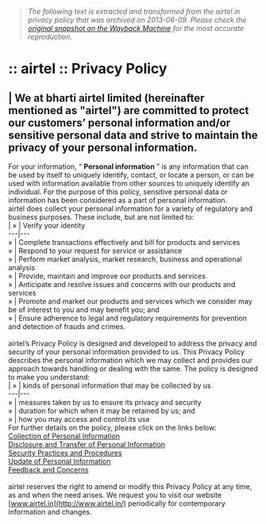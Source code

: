 > *The following text is extracted and transformed from the airtel.in privacy policy that was archived on 2013-06-09. Please check the [original snapshot on the Wayback Machine](https://web.archive.org/web/20130609134244id_/http%3A//www.airtel.in/wps/wcm/connect/airtel.in/airtel.in/home/Privacy%2BPolicy) for the most accurate reproduction.*

# :: airtel :: Privacy Policy

| We at bharti airtel limited (hereinafter mentioned as "airtel") are committed to protect our customers’ personal information and/or sensitive personal data and strive to maintain the privacy of your personal information.   
---  
For your information, “ **Personal information** ” is any information that can be used by itself to uniquely identify, contact, or locate a person, or can be used with information available from other sources to uniquely identify an individual. For the purpose of this policy, sensitive personal data or information has been considered as a part of personal information.   
airtel does collect your personal information for a variety of regulatory and business purposes. These include, but are not limited to:   
| » | Verify your identity  
---|---  
» | Complete transactions effectively and bill for products and services  
» | Respond to your request for service or assistance  
» | Perform market analysis, market research, business and operational analysis  
» | Provide, maintain and improve our products and services  
» | Anticipate and resolve issues and concerns with our products and services  
» | Promote and market our products and services which we consider may be of interest to you and may benefit you; and  
» | Ensure adherence to legal and regulatory requirements for prevention and detection of frauds and crimes.  
   
airtel’s Privacy Policy is designed and developed to address the privacy and security of your personal information provided to us. This Privacy Policy describes the personal information which we may collect and provides our approach towards handling or dealing with the same. The policy is designed to make you understand:  
| » | kinds of personal information that may be collected by us  
---|---  
» | measures taken by us to ensure its privacy and security  
» | duration for which when it may be retained by us; and  
» | how you may access and control its use  
For further details on the policy, please click on the links below:  
[Collection of Personal Information](https://web.archive.org/wps/wcm/connect/airtel.in/airtel.in/home/Privacy+Policy/PG_Home_Privacypolicy_Collection_of_Personal_Information)  
[Disclosure and Transfer of Personal Information](https://web.archive.org/wps/wcm/connect/airtel.in/airtel.in/home/Privacy+Policy/PG_Home_Privacypolicy_Disclosure_and_Transfer)  
[Security Practices and Procedures](https://web.archive.org/wps/wcm/connect/airtel.in/airtel.in/home/Privacy+Policy/PG_Home_Privacypolicy_Security_Practices)  
[Update of Personal Information](https://web.archive.org/wps/wcm/connect/airtel.in/airtel.in/home/Privacy+Policy/PG_Home_Privacypolicy_Update_Personal_Information)  
[Feedback and Concerns](https://web.archive.org/wps/wcm/connect/airtel.in/airtel.in/home/Privacy+Policy/PG_Home_Privacypolicy_Feedback_and_Concerns)  
   
airtel reserves the right to amend or modify this Privacy Policy at any time, as and when the need arises. We request you to visit our website [www.airtel.in](http://www.airtel.in/) periodically for contemporary information and changes.
